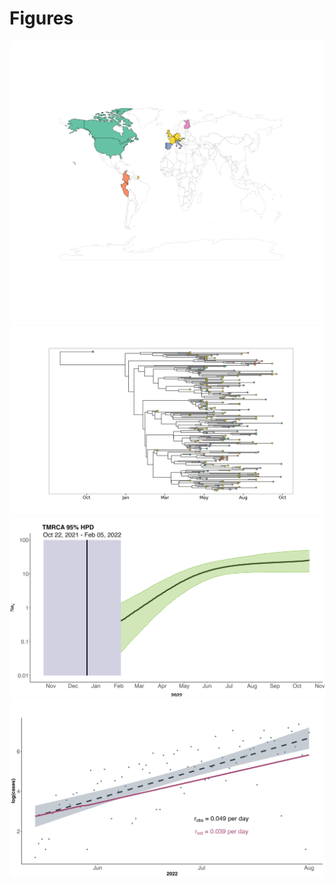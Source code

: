 # Figures 

![](tree/map.png)
![](tree/tree.png)
![](netau/netau_tmrca.png)
![](growth-rate/r_overlay_gg.png)
